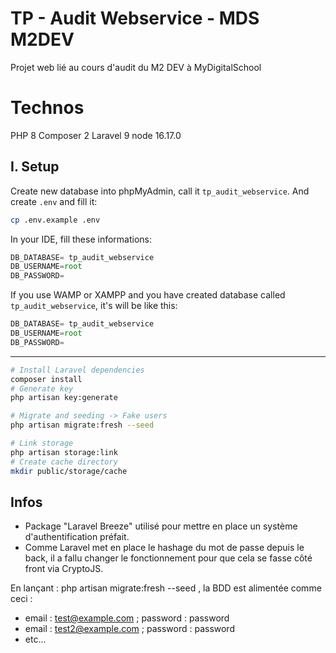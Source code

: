 # **TP - Audit Webservice - MDS M2DEV**
Projet web lié au cours d'audit du M2 DEV à MyDigitalSchool

# **Technos**
PHP 8
Composer 2
Laravel 9
node 16.17.0

## **I. Setup**

Create new database into phpMyAdmin, call it `tp_audit_webservice`. And create `.env` and fill it:

``` bash
cp .env.example .env
```

In your IDE, fill these informations:

```js
DB_DATABASE= tp_audit_webservice
DB_USERNAME=root
DB_PASSWORD=  
```

If you use WAMP or XAMPP and you have created database called `tp_audit_webservice`, it's will be like this:

```js
DB_DATABASE= tp_audit_webservice
DB_USERNAME=root
DB_PASSWORD=  
```

---

```bash
# Install Laravel dependencies
composer install
# Generate key
php artisan key:generate

# Migrate and seeding -> Fake users
php artisan migrate:fresh --seed

# Link storage
php artisan storage:link
# Create cache directory
mkdir public/storage/cache
```

## **Infos**
- Package "Laravel Breeze" utilisé pour mettre en place un système d'authentification préfait.
- Comme Laravel met en place le hashage du mot de passe depuis le back, il a fallu changer le fonctionnement pour que cela se fasse côté front via CryptoJS.

En lançant : php artisan migrate:fresh --seed , la BDD est alimentée comme ceci : 
- email : test@example.com ; password : password
- email : test2@example.com ; password : password
- etc...